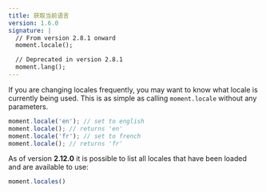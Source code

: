 ```yaml
---
title: 获取当前语言
version: 1.6.0
signature: |
  // From version 2.8.1 onward
  moment.locale();

  // Deprecated in version 2.8.1
  moment.lang();
---
```



If you are changing locales frequently, you may want to know what locale is currently being used. This is as simple as calling `moment.locale` without any parameters.

```javascript
moment.locale('en'); // set to english
moment.locale(); // returns 'en'
moment.locale('fr'); // set to french
moment.locale(); // returns 'fr'
```

As of version **2.12.0** it is possible to list all locales that have been loaded and are available to use:

```javascript
moment.locales()
```
